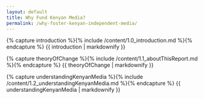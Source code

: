 ```yaml
---
layout: default
title: Why Fund Kenyan Media?
permalink: /why-foster-kenyan-independent-media/
---
```


<section id="introduction" class="introduction wrapper content">

{% capture introduction %}{% include /content/1.0_introduction.md %}{% endcapture %}
  {{ introduction | markdownify }}

</section>

<section id="aboutThisReport" class="wrapper content">

{% capture theoryOfChange %}{% include /content/1.1_aboutThisReport.md %}{% endcapture %}
  {{ theoryOfChange | markdownify }}

</section>

<section id="understandingKenyanMedia" class="wrapper content">

{% capture understandingKenyanMedia %}{% include /content/1.2_understandingKenyanMedia.md %}{% endcapture %}
  {{ understandingKenyanMedia | markdownify }}

</section>

